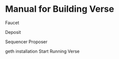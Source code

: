 # Manual for Building Verse


Faucet

Deposit

Sequencer
Proposer

geth installation
Start Running Verse

